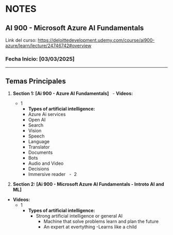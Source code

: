 # NOTES



## AI 900 - Microsoft Azure AI Fundamentals
Link del curso: https://deloittedevelopment.udemy.com/course/ai900-azure/learn/lecture/24746742#overview
### Fecha Inicio: [03/03/2025]



---



## Temas Principales



1. **Section 1: [Ai 900 - Azure AI Fundamentals]**
   - **Videos:**
    -  1
     	-  **Types of artificial intelligence:**
       - Azure Ai services
       - Open AI
       - Search
       - Vision
       - Speech
       - Language
       - Translator
       - Documents
       - Bots
       - Audio and Video
       - Decisions
       - Immersive reader
   -  2

3. **Section 2: [Ai 900 - Microsoft Azure AI Fundamentals - Introto AI and ML]**
 - **Videos:**
     -  1
     	-  **Types of artificial intelligence:**
      		- Strong artificial intelligence or general AI
        		- Machine that  solve problems learn and plan the future
          		- An expert at evertything
     			-Learns like a child



